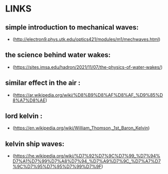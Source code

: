 # LINKS

## simple introduction to mechanical waves:
- (http://electron9.phys.utk.edu/optics421/modules/m1/mechwaves.html)

## the science behind water wakes:
- (https://sites.imsa.edu/hadron/2021/11/07/the-physics-of-water-wakes/)

## similar effect in the air :
- (https://ar.wikipedia.org/wiki/%D8%B9%D8%AF%D8%AF_%D9%85%D8%A7%D8%AE)

## lord kelvin :
- (https://en.wikipedia.org/wiki/William_Thomson,_1st_Baron_Kelvin)

## kelvin ship waves:
- (https://he.wikipedia.org/wiki/%D7%92%D7%9C%D7%99_%D7%94%D7%A1%D7%99%D7%A8%D7%94_%D7%A9%D7%9C_%D7%A7%D7%9C%D7%95%D7%95%D7%99%D7%9F)